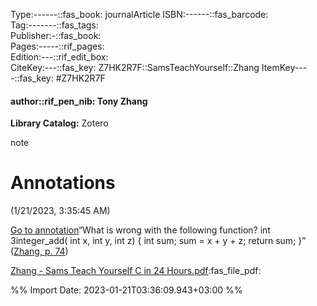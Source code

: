 Type:------::fas_book:  journalArticle
ISBN:------::fas_barcode:   
Tag:-------::fas_tags:   
Publisher:-::fas_book:   
Pages:-----::rif_pages:  
Edition:---::rif_edit_box:  
CiteKey:---::fas_key:  Z7HK2R7F::SamsTeachYourself::Zhang
ItemKey----::fas_key: #Z7HK2R7F

#### author::rif_pen_nib:     Tony Zhang 

**Library Catalog:** Zotero  

note
# Annotations  
(1/21/2023, 3:35:45 AM)

[Go to annotation](zotero://open-pdf/library/items/3MXAVCB3?page=74&annotation=ANFWVXWT)“What is wrong with the following function? int 3integer_add( int x, int y, int z) { int sum; sum = x + y + z; return sum; }” ([Zhang, p. 74](zotero://select/library/items/Z7HK2R7F))

[Zhang - Sams Teach Yourself C in 24 Hours.pdf](zotero://select/library/items/3MXAVCB3):fas_file_pdf: 



%% Import Date: 2023-01-21T03:36:09.943+03:00 %%
